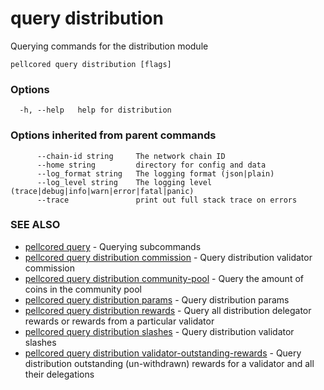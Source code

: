 # query distribution

Querying commands for the distribution module

```
pellcored query distribution [flags]
```

### Options

```
  -h, --help   help for distribution
```

### Options inherited from parent commands

```
      --chain-id string     The network chain ID
      --home string         directory for config and data 
      --log_format string   The logging format (json|plain) 
      --log_level string    The logging level (trace|debug|info|warn|error|fatal|panic) 
      --trace               print out full stack trace on errors
```

### SEE ALSO

* [pellcored query](pellcored_query.md)	 - Querying subcommands
* [pellcored query distribution commission](pellcored_query_distribution_commission.md)	 - Query distribution validator commission
* [pellcored query distribution community-pool](pellcored_query_distribution_community-pool.md)	 - Query the amount of coins in the community pool
* [pellcored query distribution params](pellcored_query_distribution_params.md)	 - Query distribution params
* [pellcored query distribution rewards](pellcored_query_distribution_rewards.md)	 - Query all distribution delegator rewards or rewards from a particular validator
* [pellcored query distribution slashes](pellcored_query_distribution_slashes.md)	 - Query distribution validator slashes
* [pellcored query distribution validator-outstanding-rewards](pellcored_query_distribution_validator-outstanding-rewards.md)	 - Query distribution outstanding (un-withdrawn) rewards for a validator and all their delegations

